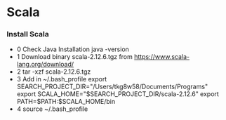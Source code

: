 # Scala

### Install Scala
  - 0 Check Java Installation
          java -version
  - 1 Download binary scala-2.12.6.tgz from https://www.scala-lang.org/download/
  - 2 tar -xzf scala-2.12.6.tgz
  - 3 Add in ~/.bash_profile
		  export SEARCH_PROJECT_DIR="/Users/tkg8w58/Documents/Programs"
		  export SCALA_HOME="$SEARCH_PROJECT_DIR/scala-2.12.6"
		  export PATH=$PATH:$SCALA_HOME/bin
  - 4 source ~/.bash_profile